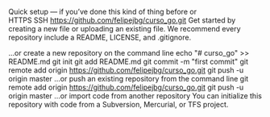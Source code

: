 Quick setup — if you’ve done this kind of thing before
or	
HTTPS
SSH
https://github.com/felipejbg/curso_go.git
Get started by creating a new file or uploading an existing file. We recommend every repository include a README, LICENSE, and .gitignore.

…or create a new repository on the command line
echo "# curso_go" >> README.md
git init
git add README.md
git commit -m "first commit"
git remote add origin https://github.com/felipejbg/curso_go.git
git push -u origin master
…or push an existing repository from the command line
git remote add origin https://github.com/felipejbg/curso_go.git
git push -u origin master
…or import code from another repository
You can initialize this repository with code from a Subversion, Mercurial, or TFS project.